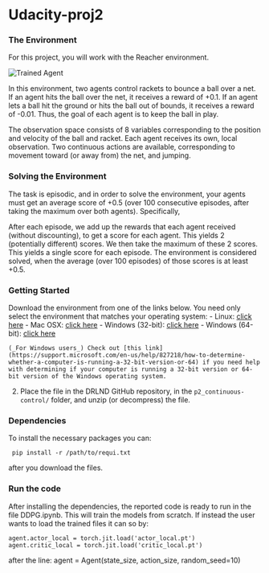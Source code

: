 # Udacity-proj2

[//]: # (Image References)

[image1]: https://video.udacity-data.com/topher/2018/May/5af7955a_tennis/tennis.png "Unity ML-Agents Reacher Environment"

### The Environment
For this project, you will work with the Reacher environment.

![Trained Agent][image1]

In this environment, two agents control rackets to bounce a ball over a net. If an agent hits the ball over the net, it receives a reward of +0.1. If an agent lets a ball hit the ground or hits the ball out of bounds, it receives a reward of -0.01. Thus, the goal of each agent is to keep the ball in play.

The observation space consists of 8 variables corresponding to the position and velocity of the ball and racket. Each agent receives its own, local observation. Two continuous actions are available, corresponding to movement toward (or away from) the net, and jumping.

### Solving the Environment
The task is episodic, and in order to solve the environment, your agents must get an average score of +0.5 (over 100 consecutive episodes, after taking the maximum over both agents). Specifically,

After each episode, we add up the rewards that each agent received (without discounting), to get a score for each agent. This yields 2 (potentially different) scores. We then take the maximum of these 2 scores.
This yields a single score for each episode.
The environment is considered solved, when the average (over 100 episodes) of those scores is at least +0.5.


### Getting Started

Download the environment from one of the links below.  You need only select the environment that matches your operating system:
    - Linux: [click here](href="href="https://s3-us-west-1.amazonaws.com/udacity-drlnd/P3/Tennis/Tennis_Linux.zip")
    - Mac OSX: [click here](href="href="https://s3-us-west-1.amazonaws.com/udacity-drlnd/P3/Tennis/Tennis.app.zip")
    - Windows (32-bit): [click here](href="https://s3-us-west-1.amazonaws.com/udacity-drlnd/P3/Tennis/Tennis_Windows_x86.zip")
    - Windows (64-bit): [click here](href="https://s3-us-west-1.amazonaws.com/udacity-drlnd/P3/Tennis/Tennis_Windows_x86_64.zip")
    
    (_For Windows users_) Check out [this link](https://support.microsoft.com/en-us/help/827218/how-to-determine-whether-a-computer-is-running-a-32-bit-version-or-64) if you need help with determining if your computer is running a 32-bit version or 64-bit version of the Windows operating system.

2. Place the file in the DRLND GitHub repository, in the `p2_continuous-control/` folder, and unzip (or decompress) the file. 

### Dependencies

To install the necessary packages you can:

     pip install -r /path/to/requi.txt
  
after you download the files.

### Run the code

After installing the dependencies, the reported code is ready to run in the file DDPG.ipynb.
This will train the models from scratch. If instead the user wants to load the trained files it can so by:

    agent.actor_local = torch.jit.load('actor_local.pt')
    agent.critic_local = torch.jit.load('critic_local.pt')
    
after the line:
    agent = Agent(state_size, action_size, random_seed=10)
